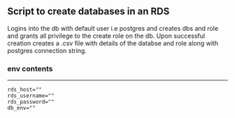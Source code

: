 ## Script to create databases in an RDS 
Logins into the db with default user i.e postgres and creates dbs and role and grants all privilege to the create role on the db. Upon successful creation creates a .csv file with details of the databse and role along with postgres connection string. 

### env contents
---
```
rds_host=""
rds_username=""
rds_password=""
db_env=""
```
